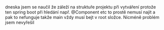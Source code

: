 dneska jsem se naučil že záleží na struktuře projektu při vytváření protože ten spring boot při hledání např. @Component etc to prostě nemusí najít a pak to nefunguje takže main vždy musí bejt v root složce.
Nicméně problém jsem nevyřešil
